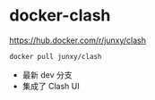 # docker-clash

https://hub.docker.com/r/junxy/clash

```bash
docker pull junxy/clash
```

- 最新 dev 分支
- 集成了 Clash UI
